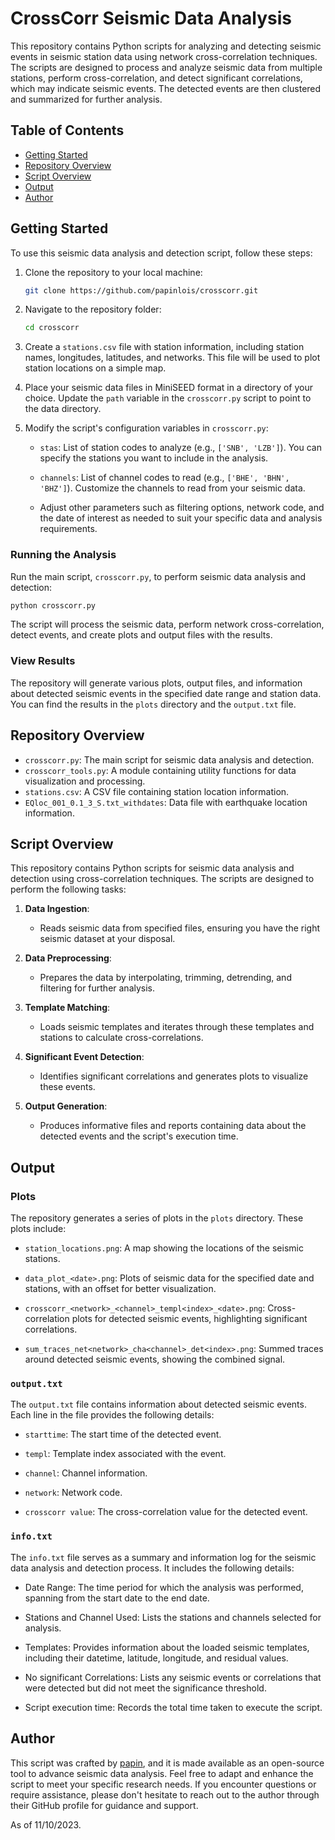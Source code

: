 # CrossCorr Seismic Data Analysis

This repository contains Python scripts for analyzing and detecting seismic events in seismic station data using network cross-correlation techniques. The scripts are designed to process and analyze seismic data from multiple stations, perform cross-correlation, and detect significant correlations, which may indicate seismic events. The detected events are then clustered and summarized for further analysis.

## Table of Contents
- [Getting Started](#getting-started)
- [Repository Overview](#repository-overview)
- [Script Overview](#script-overview)
- [Output](#output)
- [Author](#author)

## Getting Started

To use this seismic data analysis and detection script, follow these steps:

1. Clone the repository to your local machine:

   ```bash
   git clone https://github.com/papinlois/crosscorr.git
   ```

2. Navigate to the repository folder:

   ```bash
   cd crosscorr
   ```

3. Create a `stations.csv` file with station information, including station names, longitudes, latitudes, and networks. This file will be used to plot station locations on a simple map.

4. Place your seismic data files in MiniSEED format in a directory of your choice. Update the `path` variable in the `crosscorr.py` script to point to the data directory. 

5. Modify the script's configuration variables in `crosscorr.py`:

   - `stas`: List of station codes to analyze (e.g., `['SNB', 'LZB']`). You can specify the stations you want to include in the analysis.

   - `channels`: List of channel codes to read (e.g., `['BHE', 'BHN', 'BHZ']`). Customize the channels to read from your seismic data.

   - Adjust other parameters such as filtering options, network code, and the date of interest as needed to suit your specific data and analysis requirements.

### Running the Analysis

Run the main script, `crosscorr.py`, to perform seismic data analysis and detection:

```bash
python crosscorr.py
```

The script will process the seismic data, perform network cross-correlation, detect events, and create plots and output files with the results.

### View Results

The repository will generate various plots, output files, and information about detected seismic events in the specified date range and station data. You can find the results in the `plots` directory and the `output.txt` file.

## Repository Overview

- `crosscorr.py`: The main script for seismic data analysis and detection.
- `crosscorr_tools.py`: A module containing utility functions for data visualization and processing.
- `stations.csv`: A CSV file containing station location information.
- `EQloc_001_0.1_3_S.txt_withdates`: Data file with earthquake location information.

## Script Overview

This repository contains Python scripts for seismic data analysis and detection using cross-correlation techniques. The scripts are designed to perform the following tasks:

1. **Data Ingestion**:
   - Reads seismic data from specified files, ensuring you have the right seismic dataset at your disposal.

2. **Data Preprocessing**:
   - Prepares the data by interpolating, trimming, detrending, and filtering for further analysis.

3. **Template Matching**:
   - Loads seismic templates and iterates through these templates and stations to calculate cross-correlations.

4. **Significant Event Detection**:
   - Identifies significant correlations and generates plots to visualize these events.

5. **Output Generation**:
   - Produces informative files and reports containing data about the detected events and the script's execution time.

## Output

### Plots

The repository generates a series of plots in the `plots` directory. These plots include:

- `station_locations.png`: A map showing the locations of the seismic stations.

- `data_plot_<date>.png`: Plots of seismic data for the specified date and stations, with an offset for better visualization.

- `crosscorr_<network>_<channel>_templ<index>_<date>.png`: Cross-correlation plots for detected seismic events, highlighting significant correlations.

- `sum_traces_net<network>_cha<channel>_det<index>.png`: Summed traces around detected seismic events, showing the combined signal.

### `output.txt`

The `output.txt` file contains information about detected seismic events. Each line in the file provides the following details:

- `starttime`: The start time of the detected event.

- `templ`: Template index associated with the event.

- `channel`: Channel information.

- `network`: Network code.

- `crosscorr value`: The cross-correlation value for the detected event.

### `info.txt`

The `info.txt` file serves as a summary and information log for the seismic data analysis and detection process. It includes the following details:

- Date Range: The time period for which the analysis was performed, spanning from the start date to the end date.

- Stations and Channel Used: Lists the stations and channels selected for analysis.

- Templates: Provides information about the loaded seismic templates, including their datetime, latitude, longitude, and residual values.

- No significant Correlations: Lists any seismic events or correlations that were detected but did not meet the significance threshold.

- Script execution time: Records the total time taken to execute the script.

## Author

This script was crafted by [papin](https://github.com/papin), and it is made available as an open-source tool to advance seismic data analysis. Feel free to adapt and enhance the script to meet your specific research needs. If you encounter questions or require assistance, please don't hesitate to reach out to the author through their GitHub profile for guidance and support.

As of 11/10/2023.
